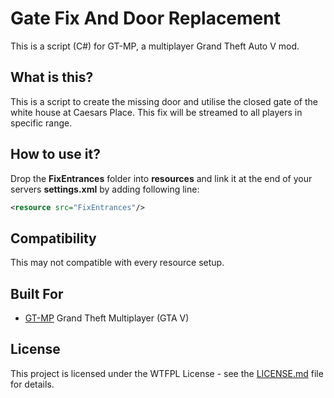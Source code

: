 
# Gate Fix And Door Replacement

This is a script (C#) for GT-MP, a multiplayer Grand Theft Auto V mod.

## What is this?
This is a script to create the missing door and utilise the closed gate of the white house at Caesars Place.
This fix will be streamed to all players in specific range.

## How to use it?
Drop the **FixEntrances** folder into **resources** and link it at the end of your servers **settings.xml** by adding following line:
```xml
<resource src="FixEntrances"/>
```

## Compatibility
This may not compatible with every resource setup.

## Built For

* [GT-MP](https://gt-mp.net/) Grand Theft Multiplayer (GTA V)


## License

This project is licensed under the WTFPL License - see the [LICENSE.md](LICENSE.md) file for details.
